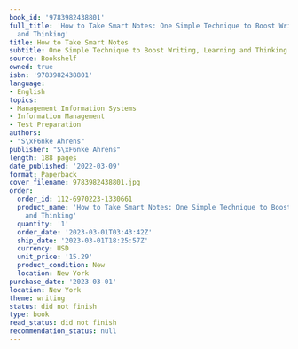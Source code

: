 ```yaml
---
book_id: '9783982438801'
full_title: 'How to Take Smart Notes: One Simple Technique to Boost Writing, Learning
  and Thinking'
title: How to Take Smart Notes
subtitle: One Simple Technique to Boost Writing, Learning and Thinking
source: Bookshelf
owned: true
isbn: '9783982438801'
language:
- English
topics:
- Management Information Systems
- Information Management
- Test Preparation
authors:
- "S\xF6nke Ahrens"
publisher: "S\xF6nke Ahrens"
length: 188 pages
date_published: '2022-03-09'
format: Paperback
cover_filename: 9783982438801.jpg
order:
  order_id: 112-6970223-1330661
  product_name: 'How to Take Smart Notes: One Simple Technique to Boost Writing, Learning
    and Thinking'
  quantity: '1'
  order_date: '2023-03-01T03:43:42Z'
  ship_date: '2023-03-01T18:25:57Z'
  currency: USD
  unit_price: '15.29'
  product_condition: New
  location: New York
purchase_date: '2023-03-01'
location: New York
theme: writing
status: did not finish
type: book
read_status: did not finish
recommendation_status: null
---
```


